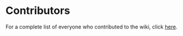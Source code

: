 # Contributors

For a complete list of everyone who contributed to the wiki, click [here](https://github.com/nebulasio/nebdocs/graphs/contributors).

